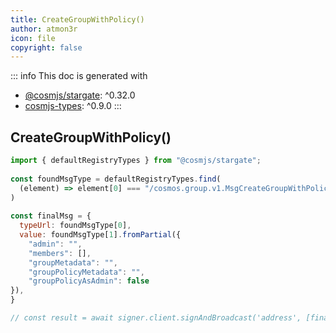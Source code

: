 ```yaml
---
title: CreateGroupWithPolicy()
author: atmon3r
icon: file
copyright: false
---
```


::: info
This doc is generated with 
- [@cosmjs/stargate](https://www.npmjs.com/package/@cosmjs/stargate): ^0.32.0
- [cosmjs-types](https://www.npmjs.com/package/cosmjs-types): ^0.9.0
:::
  
## CreateGroupWithPolicy()
 
```js
import { defaultRegistryTypes } from "@cosmjs/stargate";
 
const foundMsgType = defaultRegistryTypes.find(
  (element) => element[0] === "/cosmos.group.v1.MsgCreateGroupWithPolicy"
)
  
const finalMsg = {
  typeUrl: foundMsgType[0],
  value: foundMsgType[1].fromPartial({
    "admin": "",
    "members": [],
    "groupMetadata": "",
    "groupPolicyMetadata": "",
    "groupPolicyAsAdmin": false
}),
}

// const result = await signer.client.signAndBroadcast('address', [finalMsg], "auto", "")
 
```
   
